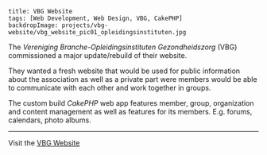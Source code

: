 ```
title: VBG Website
tags: [Web Development, Web Design, VBG, CakePHP]
backdropImage: projects/vbg-website/vbg_website_pic01_opleidingsinstituten.jpg
```
The *Vereniging Branche-Opleidingsinstituten Gezondheidszorg* (VBG) commissioned a major update/rebuild of their website.

They wanted a fresh website that would be used for public information about the association as well as a private part
were members would be able to communicate with each other and work together in groups.

The custom build *CakePHP* web app features member, group, organization and content management as well as features for
its members. E.g. forums, calendars, photo albums.

---

Visit the [VBG Website][vbg]

[vbg]: http://v-b-g.nl/ "VBG website"